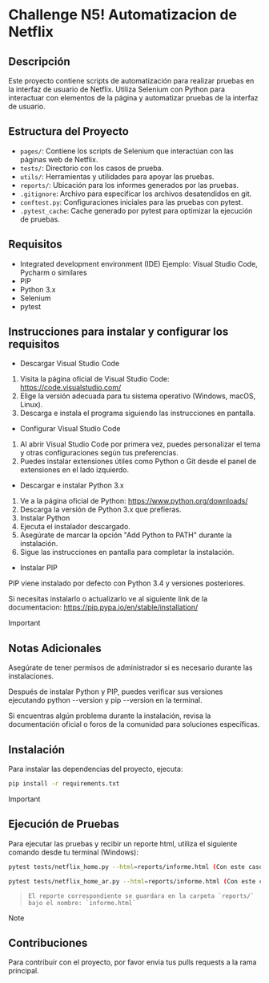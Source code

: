 # Challenge N5! Automatizacion de Netflix

## Descripción

Este proyecto contiene scripts de automatización para realizar pruebas en la interfaz de usuario de Netflix. Utiliza Selenium con Python para interactuar con elementos de la página y automatizar pruebas de la interfaz de usuario.

## Estructura del Proyecto
- `pages/`: Contiene los scripts de Selenium que interactúan con las páginas web de Netflix.
- `tests/`: Directorio con los casos de prueba.
- `utils/`: Herramientas y utilidades para apoyar las pruebas.
- `reports/`: Ubicación para los informes generados por las pruebas.
- `.gitignore`: Archivo para especificar los archivos desatendidos en git.
- `conftest.py`: Configuraciones iniciales para las pruebas con pytest.
- `.pytest_cache`: Cache generado por pytest para optimizar la ejecución de pruebas.

## Requisitos
- Integrated development environment (IDE) Ejemplo: Visual Studio Code, Pycharm o similares
- PIP
- Python 3.x
- Selenium
- pytest

## Instrucciones para instalar y configurar los requisitos
- Descargar Visual Studio Code

1. Visita la página oficial de Visual Studio Code: https://code.visualstudio.com/
2. Elige la versión adecuada para tu sistema operativo (Windows, macOS, Linux).
3. Descarga e instala el programa siguiendo las instrucciones en pantalla.

- Configurar Visual Studio Code

1. Al abrir Visual Studio Code por primera vez, puedes personalizar el tema y otras configuraciones según tus preferencias.
2. Puedes instalar extensiones útiles como Python o Git desde el panel de extensiones en el lado izquierdo.

- Descargar e instalar Python 3.x

1. Ve a la página oficial de Python: https://www.python.org/downloads/
2. Descarga la versión de Python 3.x que prefieras.
3. Instalar Python
4. Ejecuta el instalador descargado.
5. Asegúrate de marcar la opción "Add Python to PATH" durante la instalación.
6. Sigue las instrucciones en pantalla para completar la instalación.

- Instalar PIP

PIP viene instalado por defecto con Python 3.4 y versiones posteriores. 

Si necesitas instalarlo o actualizarlo ve al siguiente link de la documentacion: https://pip.pypa.io/en/stable/installation/

> [!IMPORTANT]
> ## Notas Adicionales
> 
> Asegúrate de tener permisos de administrador si es necesario durante las instalaciones.
> 
> Después de instalar Python y PIP, puedes verificar sus versiones ejecutando python --version y pip --version en la terminal.
> 
> Si encuentras algún problema durante la instalación, revisa la documentación oficial o foros de la comunidad para soluciones específicas.

## Instalación
Para instalar las dependencias del proyecto, ejecuta:

```bash
pip install -r requirements.txt
```

> [!IMPORTANT]
> ## Ejecución de Pruebas
> Para ejecutar las pruebas y recibir un reporte html, utiliza el siguiente comando desde tu terminal (Windows):
>
>  ```bash
> pytest tests/netflix_home.py --html=reports/informe.html (Con este caso iremos al link indicado en la documentacion)
>  
> pytest tests/netflix_home_ar.py --html=reports/informe.html (Con este caso iremos al link redirigido a Netflix Argentina)



>  ```
>  El reporte correspondiente se guardara en la carpeta `reports/` bajo el nombre: `informe.html`

> [!NOTE]
>
> ## Contribuciones
> Para contribuir con el proyecto, por favor envia tus pulls requests a la rama principal.





